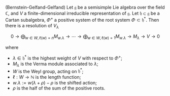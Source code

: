 (Bernstein-Gelfand-Gelfand) Let $\mathfrak{g}$ be a semisimple Lie algebra over the field $\mathbb{C}$, and $V$ a finite-dimensional irreducible representation of $\mathfrak{g}$. Let $\mathfrak{h} \subset \mathfrak{g}$ be a Cartan subalgebra, $\Phi^+$ a positive system of the root system $\Phi \subset \mathfrak{h}^*$. Then there is a resolution of $V_{\lambda}$

$$
0 \to \bigoplus_{w \in W, \ell(w)=n} M_{w . \lambda} \to \cdots \to \bigoplus_{w \in W, \ell(w)=1} M_{w . \lambda} \to M_{\lambda} \to V \to 0
$$

where

- $\lambda \in \mathfrak{h}^*$ is the highest weight of $V$ with respect to $\Phi^+$;
- $M_{\lambda}$ is the Verma module associated to $\lambda$;
- $W$ is the Weyl group, acting on $\mathfrak{h}^*$;
- $\ell: W \to \mathbb{N}$ is the length function;
- $w . \lambda := w(\lambda + \rho) - \rho$ is the shifted action;
- $\rho$ is the half of the sum of the positive roots.
